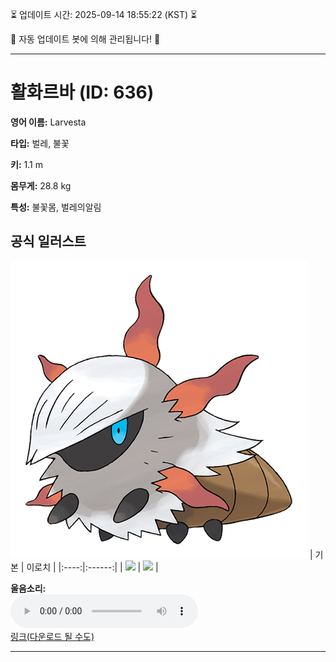 
⏳ 업데이트 시간: 2025-09-14 18:55:22 (KST) ⏳

🤖 자동 업데이트 봇에 의해 관리됩니다! 🤖

---

# 활화르바 (ID: 636)
**영어 이름:** Larvesta

**타입:** 벌레, 불꽃

**키:** 1.1 m

**몸무게:** 28.8 kg

**특성:** 불꽃몸, 벌레의알림

## 공식 일러스트
![](https://raw.githubusercontent.com/PokeAPI/sprites/master/sprites/pokemon/other/official-artwork/636.png)
| 기본 | 이로치 |
|:----:|:------:|
| <img src="http://play.pokemonshowdown.com/sprites/ani/larvesta.gif" width="200"> | <img src="http://play.pokemonshowdown.com/sprites/ani-shiny/larvesta.gif" width="200"> |

**울음소리:**<br><audio controls src="https://raw.githubusercontent.com/PokeAPI/cries/main/cries/pokemon/latest/636.ogg"></audio><br> [링크(다운로드 될 수도)](https://raw.githubusercontent.com/PokeAPI/cries/main/cries/pokemon/latest/636.ogg)


---
